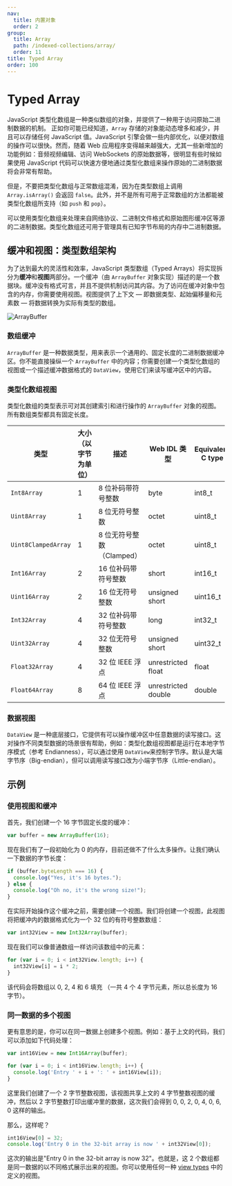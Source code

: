```yaml
---
nav:
  title: 内置对象
  order: 2
group:
  title: Array
  path: /indexed-collections/array/
  order: 11
title: Typed Array
order: 100
---
```


# Typed Array

JavaScript 类型化数组是一种类似数组的对象，并提供了一种用于访问原始二进制数据的机制。 正如你可能已经知道，`Array` 存储的对象能动态增多和减少，并且可以存储任何 JavaScript 值。JavaScript 引擎会做一些内部优化，以便对数组的操作可以很快。然而，随着 Web 应用程序变得越来越强大，尤其一些新增加的功能例如：音频视频编辑、访问 WebSockets 的原始数据等，很明显有些时候如果使用 JavaScript 代码可以快速方便地通过类型化数组来操作原始的二进制数据将会非常有帮助。

但是，不要把类型化数组与正常数组混淆，因为在类型数组上调用 `Array.isArray()` 会返回 `false`。此外，并不是所有可用于正常数组的方法都能被类型化数组所支持（如 `push` 和 `pop`）。

可以使用类型化数组来处理来自网络协议、二进制文件格式和原始图形缓冲区等源的二进制数据。类型化数组还可用于管理具有已知字节布局的内存中二进制数据。

## 缓冲和视图：类型数组架构

为了达到最大的灵活性和效率，JavaScript 类型数组（Typed Arrays）将实现拆分为**缓冲**和**视图**两部分。一个缓冲（由 `ArrayBuffer` 对象实现）描述的是一个数据块。缓冲没有格式可言，并且不提供机制访问其内容。为了访问在缓冲对象中包含的内存，你需要使用视图。视图提供了上下文 — 即数据类型、起始偏移量和元素数 — 将数据转换为实际有类型的数组。

![ArrayBuffer](https://mdn.mozillademos.org/files/8629/typed_arrays.png)

### 数组缓冲

`ArrayBuffer` 是一种数据类型，用来表示一个通用的、固定长度的二进制数据缓冲区。你不能直接操纵一个 `ArrayBuffer` 中的内容；你需要创建一个类型化数组的视图或一个描述缓冲数据格式的 `DataView`，使用它们来读写缓冲区中的内容。

### 类型化数组视图

类型化数组的类型表示可对其创建索引和进行操作的 `ArrayBuffer` 对象的视图。所有数组类型都具有固定长度。

| 类型                | 大小（以字节为单位） | 描述                      | Web IDL 类型        | Equivalent C type |
| ------------------- | -------------------- | ------------------------- | ------------------- | ----------------- |
| `Int8Array`         | 1                    | 8 位补码带符号整数        | byte                | int8_t            |
| `Uint8Array`        | 1                    | 8 位无符号整数            | octet               | uint8_t           |
| `Uint8ClampedArray` | 1                    | 8 位无符号整数（Clamped） | octet               | uint8_t           |
| `Int16Array`        | 2                    | 16 位补码带符号整数       | short               | int16_t           |
| `Uint16Array`       | 2                    | 16 位无符号整数           | unsigned short      | uint16_t          |
| `Int32Array`        | 4                    | 32 位补码带符号整数       | long                | int32_t           |
| `Uint32Array`       | 4                    | 32 位无符号整数           | unsigned short      | uint32_t          |
| `Float32Array`      | 4                    | 32 位 IEEE 浮点           | unrestricted float  | float             |
| `Float64Array`      | 8                    | 64 位 IEEE 浮点           | unrestricted double | double            |

### 数据视图

`DataView` 是一种底层接口，它提供有可以操作缓冲区中任意数据的读写接口。这对操作不同类型数据的场景很有帮助，例如：类型化数组视图都是运行在本地字节序模式（参考 Endianness），可以通过使用 `DataView`来控制字节序。默认是大端字节序（Big-endian），但可以调用读写接口改为小端字节序（Little-endian）。

## 示例

### 使用视图和缓冲

首先，我们创建一个 16 字节固定长度的缓冲：

```js
var buffer = new ArrayBuffer(16);
```

现在我们有了一段初始化为 0 的内存，目前还做不了什么太多操作。让我们确认一下数据的字节长度：

```js
if (buffer.byteLength === 16) {
  console.log("Yes, it's 16 bytes.");
} else {
  console.log("Oh no, it's the wrong size!");
}
```

在实际开始操作这个缓冲之前，需要创建一个视图。我们将创建一个视图，此视图将把缓冲内的数据格式化为一个 32 位的有符号整数数组：

```js
var int32View = new Int32Array(buffer);
```

现在我们可以像普通数组一样访问该数组中的元素：

```js
for (var i = 0; i < int32View.length; i++) {
  int32View[i] = i * 2;
}
```

该代码会将数组以 0, 2, 4 和 6 填充 （一共 4 个 4 字节元素，所以总长度为 16 字节）。

### 同一数据的多个视图

更有意思的是，你可以在同一数据上创建多个视图。例如：基于上文的代码，我们可以添加如下代码处理：

```js
var int16View = new Int16Array(buffer);

for (var i = 0; i < int16View.length; i++) {
  console.log('Entry ' + i + ': ' + int16View[i]);
}
```

这里我们创建了一个 2 字节整数视图，该视图共享上文的 4 字节整数视图的缓冲，然后以 2 字节整数打印出缓冲里的数据，这次我们会得到 0, 0, 2, 0, 4, 0, 6, 0 这样的输出。

那么，这样呢？

```js
int16View[0] = 32;
console.log('Entry 0 in the 32-bit array is now ' + int32View[0]);
```

这次的输出是"Entry 0 in the 32-bit array is now 32"。也就是，这 2 个数组都是同一数据的以不同格式展示出来的视图。你可以使用任何一种 [view types](#类型化数组视图) 中的定义的视图。
